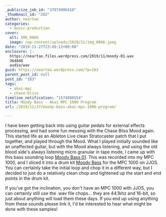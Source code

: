 ```yaml
---
_publicize_job_id: "37874906418"
_thumbnail_id: "202"
author: neartao
categories:
  - music-production
cover:
  alt: IMG_0066
  image: /wp-content/uploads/2019/11/img_0066.jpeg
date: "2019-11-27T23:49:12+00:00"
enclosure: |-
  https://neartao.files.wordpress.com/2019/11/moody-01.wav
  364840
  audio/wav
guid: https://neartao.wordpress.com/?p=183
parent_post_id: null
post_id: "183"
tags:
  - akai-mpc
  - chase-bliss
timeline_notification: "1574898554"
title: Moody Bass - Akai MPC 1000 Program
url: /2019/11/27/moody-bass-akai-mpc-1000-program/

---
```

I have been getting back into using guitar pedals for external effects processing, and had some fun messing with the Chase Bliss Mood again. This started life as an Ableton Live clean Stratocaster patch that I put together, and played through the Mood. What I played initially sounded like an unaffected guitar, but with the Mood always listening, and using the old blood side's always listening micro granular in tape mode, I came up with this bass sounding loop [Moody Bass 01](/wp-content/uploads/2019/11/moody-01.wav). This was recorded into my MPC 1000, and I sliced it into a drum kit [Moody Bass](/wp-content/uploads/2019/11/moody-bass-mpc-1k.zip) for the MPC 1000 on JJOS. You can certainly take the initial loop and chop it in a different way, but I decided to just do a relatively clean chop and tightened up the start and end points in the drum kit.

If you've got the inclination, you don't have an MPC 1000 with JJOS, you can certainly still use the .wav file chops... they are 44.1khz and 16-bit, so just about anything will load them these days. If you end up using anything from these sounds please link it, I'd be interested to hear what might be done with these samples!

